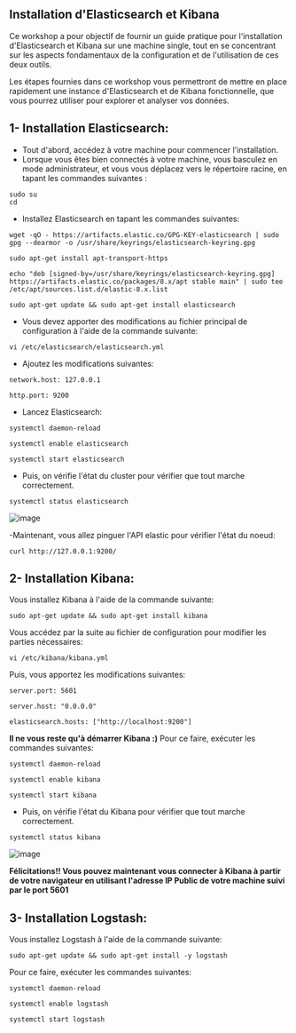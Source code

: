 ## Installation d'Elasticsearch et Kibana

Ce workshop a pour objectif de fournir un guide pratique pour l'installation d'Elasticsearch et Kibana sur une machine single, tout en se concentrant sur les aspects fondamentaux de la configuration et de l'utilisation de ces deux outils.  

Les étapes fournies dans ce workshop vous permettront de mettre en place rapidement une instance d'Elasticsearch et de Kibana fonctionnelle, que vous pourrez utiliser pour explorer et analyser vos données.

## 1- Installation Elasticsearch:

- Tout d'abord, accédez à votre machine pour commencer l'installation.
- Lorsque vous êtes bien connectés à votre machine, vous basculez en mode administrateur, et vous vous déplacez vers le répertoire racine, en tapant les commandes suivantes : 
  
 ``` 
 sudo su
 cd
 ```
- Installez Elasticsearch en tapant les commandes suivantes: 
```
wget -qO - https://artifacts.elastic.co/GPG-KEY-elasticsearch | sudo gpg --dearmor -o /usr/share/keyrings/elasticsearch-keyring.gpg
```
```
sudo apt-get install apt-transport-https
```
```
echo "deb [signed-by=/usr/share/keyrings/elasticsearch-keyring.gpg] https://artifacts.elastic.co/packages/8.x/apt stable main" | sudo tee /etc/apt/sources.list.d/elastic-8.x.list
```
```
sudo apt-get update && sudo apt-get install elasticsearch
```

- Vous devez apporter des modifications au fichier principal de configuration à l'aide de la commande suivante: 
```
vi /etc/elasticsearch/elasticsearch.yml
```
- Ajoutez les modifications suivantes:

```
network.host: 127.0.0.1

http.port: 9200

```

- Lancez Elasticsearch:
```
systemctl daemon-reload

systemctl enable elasticsearch

systemctl start elasticsearch
```

- Puis, on vérifie l'état du cluster pour vérifier que tout marche correctement.

```
systemctl status elasticsearch
```
![image](https://user-images.githubusercontent.com/123748177/227985805-e2755adf-9942-4f90-8f14-c8b6bfa7ec5b.png)

-Maintenant, vous allez pinguer l'API elastic pour vérifier l'état du noeud:
```
curl http://127.0.0.1:9200/
```

## 2- Installation Kibana:

Vous installez Kibana à l'aide de la commande suivante:
```
sudo apt-get update && sudo apt-get install kibana
```
Vous accédez par la suite au fichier de configuration pour modifier les parties nécessaires:
```
vi /etc/kibana/kibana.yml
```
Puis, vous apportez les modifications suivantes: 
```
server.port: 5601

server.host: "0.0.0.0"

elasticsearch.hosts: ["http://localhost:9200"]
```
**Il ne vous reste qu'à démarrer Kibana :)**
Pour ce faire, exécuter les commandes suivantes: 
```
systemctl daemon-reload

systemctl enable kibana

systemctl start kibana
```
- Puis, on vérifie l'état du Kibana pour vérifier que tout marche correctement.

```
systemctl status kibana
```
![image](https://user-images.githubusercontent.com/123748177/228309327-a8321452-8bd4-4621-83cd-160b9c670f13.png)

**Félicitations!! Vous pouvez maintenant vous connecter à Kibana à partir de votre navigateur en utilisant l'adresse IP Public de votre machine suivi par le port 5601**

## 3- Installation Logstash:

Vous installez Logstash à l'aide de la commande suivante:
```
sudo apt-get update && sudo apt-get install -y logstash
```

Pour ce faire, exécuter les commandes suivantes: 
```
systemctl daemon-reload

systemctl enable logstash

systemctl start logstash
```

